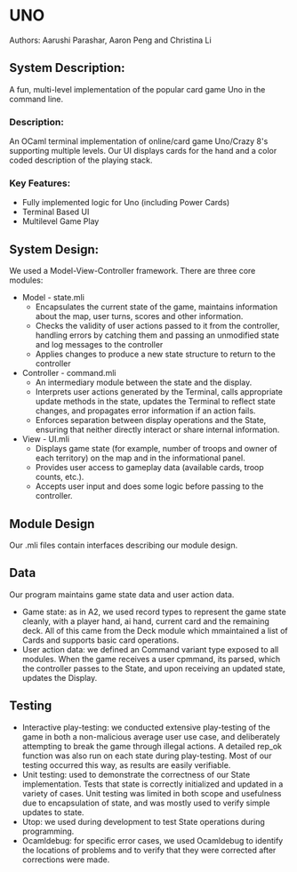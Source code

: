 # UNO
Authors: Aarushi Parashar, Aaron Peng and Christina Li
## System Description:
A fun, multi-level implementation of the popular card game Uno in the command line.
### Description:
An OCaml terminal implementation of online/card game Uno/Crazy 8's supporting multiple levels. Our UI displays cards for the hand and a color coded description of the playing stack.
### Key Features:
* Fully implemented logic for Uno (including Power Cards)
* Terminal Based UI
* Multilevel Game Play
## System Design:
We used a Model-View-Controller framework. There are three core modules:
* Model - state.mli
  * Encapsulates the current state of the game, maintains information about the map, user turns, scores and other information.
  * Checks the validity of user actions passed to it from the controller, handling errors by catching them and passing an unmodified state and log messages to the controller
  * Applies changes to produce a new state structure to return to the controller
* Controller - command.mli
  * An intermediary module between the state and the display.
  * Interprets user actions generated by the Terminal, calls appropriate update methods in the state, updates the Terminal to reflect state changes, and propagates error information if an action fails.
  * Enforces separation between display operations and the State, ensuring that neither directly interact or share internal information.
* View - UI.mli
  * Displays game state (for example, number of troops and owner of each territory) on the map and in the informational panel.
  * Provides user access to gameplay data (available cards, troop counts, etc.).
  * Accepts user input and does some logic before passing to the controller.
 ## Module Design
 Our .mli files contain interfaces describing our module design.
 ## Data
 Our program maintains game state data and user action data.
* Game state: as in A2, we used record types to represent the game state cleanly, with a player hand, ai hand, current card and the remaining deck. All of this came from the Deck module which mmaintained a list of Cards and supports basic card operations. 
* User action data: we defined an Command variant type exposed to all modules. When the game receives a user cpmmand, its parsed, which the controller passes to the State, and upon receiving an updated state, updates the Display.
## Testing
* Interactive play-testing: we conducted extensive play-testing of the game in both a non-malicious average user use case, and deliberately attempting to break the game through illegal actions. A detailed rep_ok function was also run on each state during play-testing. Most of our testing occurred this way, as results are easily verifiable.
* Unit testing: used to demonstrate the correctness of our State implementation. Tests that state is correctly initialized and updated in a variety of cases. Unit testing was limited in both scope and usefulness due to encapsulation of state, and was mostly used to verify simple updates to state.
* Utop: we used during development to test State operations during programming.
* Ocamldebug: for specific error cases, we used Ocamldebug to identify the locations of problems and to verify that they were corrected after corrections were made.
